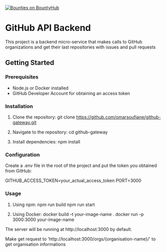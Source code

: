 [![Bounties on BountyHub](https://img.shields.io/badge/Bounties-on%20BountyHub-yellow)](https://bountyhub.dev?repo=omarsoufiane/github-gateway)

# GitHub API Backend

This project is a backend micro-service that makes calls to GitHub organizations and get their last repositories with issues and pull requests 

## Getting Started

### Prerequisites

- Node.js or Docker installed
- GitHub Developer Account for obtaining an access token

### Installation

1. Clone the repository:
    git clone https://github.com/omarsoufiane/github-gateway.git

2. Navigate to the repository:
    cd github-gateway

3. Install dependencies:
    npm install

### Configuration

Create a .env file in the root of the project and put the token you obtained from GitHub:

GITHUB_ACCESS_TOKEN=your_actual_access_token
PORT=3000


### Usage 

1. Using npm:
    npm run build
    npm run start

2. Using Docker:
    docker build -t your-image-name .
    docker run -p 3000:3000 your-image-name


The server will be running at http://localhost:3000 by default.

Make get request to 'http://localhost:3000/orgs/{organisation-name}/' to get organisation informations
